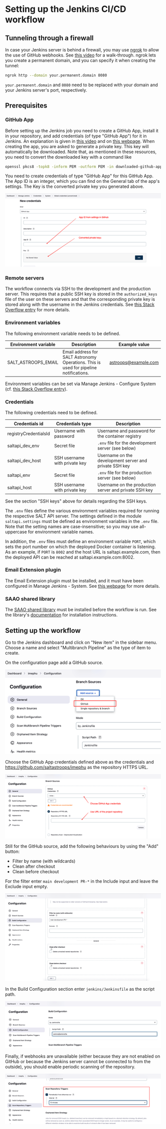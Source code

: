 # Setting up the Jenkins CI/CD workflow

## Tunneling through a firewall

In case your Jenkins server is behind a firewall, you may use [ngrok](https://ngrok.io) to allow the use of GitHub webhooks. See [this video](https://youtu.be/yMNJeWeE0qI) for a walk-through. ngrok lets you create a permanent domain, and you can specify it when creating the tunnel:

```bash
ngrok http --domain your.permanent.domain 8080
```

`your.permanent.domain` and `8080` need to be replaced with your domain and your Jenkins server's port, respectively.

## Prerequisites

### GitHub App

Before setting up the Jenkins job you need to create a GitHub App, install it in your repository, and add credentials (of type "GitHub App") for it in Jenkins. An explanation is given in [this video](https://youtu.be/aDmeeVDrp0o) and on [this webpage](https://docs.cloudbees.com/docs/cloudbees-ci/latest/cloud-admin-guide/github-app-auth). When creating the app, you are asked to generate a private key. This key will automatically be downloaded. Note that, as mentioned in these resources, you need to convert the downloaded key with a command like

```bash
openssl pkcs8 -topk8 -inform PEM -outform PEM -in downloaded-github-app-key.pem -out converted-github-app-key.pem -nocrypt
```

You need to create credentials of type "GitHub App" for this GitHub App. The App ID is an integer, which you can find on the General tab of the app's settings. The Key is the converted private key you generated above.

![GitHub App credentials](img/github_app_credentials.png)

### Remote servers

The workflow connects via SSH to the development and the production server. This requires that a public SSH key is stored in the `authorized_keys` file of the user on these servers and that the corresponding private key is stored along with the username in the Jenkins credentials. See [this Stack Overflow entry](https://stackoverflow.com/questions/37331571/how-to-setup-ssh-keys-for-jenkins-to-publish-via-ssh) for more details.

### Environment variables

The following environment variable needs to be defined.

| Environment variable | Description                                                                           | Example value        |
|----------------------|---------------------------------------------------------------------------------------|----------------------|
| SALT_ASTROOPS_EMAIL  | Email address for SALT Astronomy Operations. This is used for pipeline notifications. | astroops@example.com |

Environment variables can be set via Manage Jenkins - Configure System (cf. [this Stack Overflow entry](https://stackoverflow.com/questions/54207815/does-jenkins-have-a-feature-like-credentials-for-non-secrets)).

### Credentials

The following credentials need to be defined.

| Credentials id | Credentials type              | Description                                            |
|--------------|-------------------------------|--------------------------------------------------------|
| registryCredentialsId | Username with password | Username and password for the container registry       |
| saltapi_dev_env | Secret file | `.env` file for the development server (see below)     |
| saltapi_dev_host | SSH username with private key | Username on the development server and private SSH key |
| saltapi_env | Secret file | `.env` file for the production server (see below)      |
| saltapi_host | SSH username with private key | Username on the production server and private SSH key  |

See the section "SSH keys" above for details regarding the SSH keys.

The `.env` files define the various environment variables required for running the respective SALT API server. The settings defined in the module `saltapi.settings` must be defined as environment variables in the `.env` file. Note that the setting names are case-insensitive; so you may use all-uppercase for environment variable names.

In addition, the `.env` files must define an environment variable `PORT`, which sets the port number on which the deployed Docker container is listening. As an example, if `PORT` is `8002` and the host URL is saltapi.example.com, then the deployed API can be reached at saltapi.example.com:8002.

### Email Extension plugin

The Email Extension plugin must be installed, and it must have been configured in Manage Jenkins - System. See [this webpage](https://www.edureka.co/blog/email-notification-in-jenkins/) for more details.

### SAAO shared library

The [SAAO shared library](https://github.com/saltastroops/saao-shared-jenkins-library.git) must be installed before the workflow is run. See the library's [documentation](https://github.com/saltastroops/saao-shared-jenkins-library#readme) for installation instructions. 

## Setting up the workflow

Go to the Jenkins dashboard and click on "New item" in the sidebar menu. Choose a name and select "Multibranch Pipeline" as the type of item to create.

On the configuration page add a GitHub source.

![Add a GitHub source](img/add-github-source.png)

Choose the GitHub App credentials defined above as the credentials and https://github.com/saltastroops/imephu as the repository HTTPS URL.

![Set the credentials and repository](img/github-credentials-and-repo.png)

Still for the GitHub source, add the following behaviours by using the "Add" button:

* Filter by name (with wildcards)
* Clean after checkout
* Clean before checkout

For the filter enter `main development PR-*` in the Include input and leave the Exclude input empty.

![Add the behaviours](img/github-source-behaviours.png)

In the Build Configuration section enter `jenkins/Jenkinsfile` as the script path.

![Choose the build configuration path](img/build-configuration.png)

Finally, if webhooks are unavailable (either because they are not enabled on GitHub or because the Jenkins server cannot be connected to from the outside), you should enable periodic scanning of the repository.

![Enable periodic scanning of the repository](img/polling.png)
